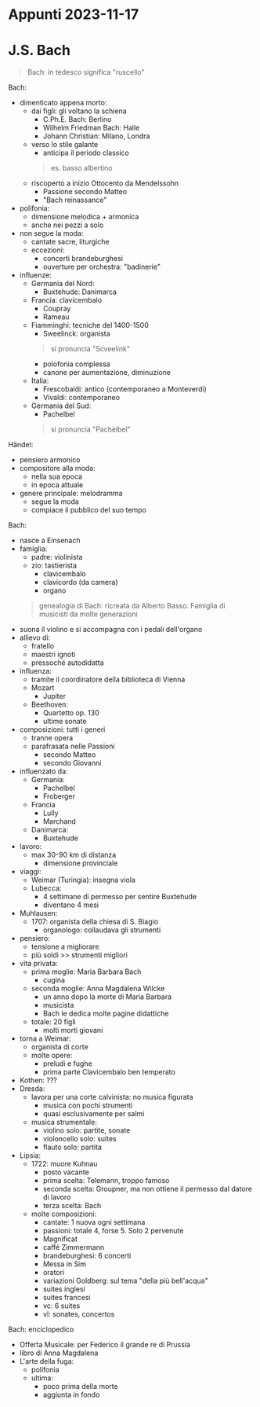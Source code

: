 # Appunti 2023-11-17

# J.S. Bach

> Bach: in tedesco significa "ruscello"

Bach:
- dimenticato appena morto:
    + dai figli: gli voltano la schiena
        * C.Ph.E. Bach: Berlino
        * Wilhelm Friedman Bach: Halle
        * Johann Christian: Milano, Londra
    + verso lo stile galante
        * anticipa il periodo classico
        > es. basso albertino
    + riscoperto a inizio Ottocento da Mendelssohn
        * Passione secondo Matteo
        * "Bach reinassance"
- polifonia:
    + dimensione melodica + armonica
    + anche nei pezzi a solo
- non segue la moda:
    + cantate sacre, liturgiche
    + eccezioni:
        * concerti brandeburghesi
        * ouverture per orchestra: "badinerie"
- influenze:
    + Germania del Nord:
        * Buxtehude: Danimarca
    + Francia: clavicembalo
        * Coupray
        * Rameau
    + Fiamminghi: tecniche del 1400-1500
        * Sweelinck: organista
        > si pronuncia "Scveelink"
        * polofonia complessa
        * canone per aumentazione, diminuzione
    + Italia:
        * Frescobaldi: antico (contemporaneo a Monteverdi)
        * Vivaldi: contemporaneo
    + Germania del Sud:
        * Pachelbel
        > si pronuncia "Pachèlbel"

Händel:
- pensiero armonico
- compositore alla moda:
    + nella sua epoca
    + in epoca attuale
- genere principale: melodramma
    + segue la moda
    + compiace il pubblico del suo tempo

Bach:
- nasce a Einsenach
- famiglia:
    + padre: violinista
    + zio: tastierista
        * clavicembalo
        * clavicordo (da camera)
        * organo
    > genealogia di Bach: ricreata da Alberto Basso. Famiglia di musicisti da molte generazioni
- suona il violino e si accompagna con i pedali dell'organo
- allievo di:
    + fratello
    + maestri ignoti
    + pressoché autodidatta
- influenza:
    + tramite il coordinatore della biblioteca di Vienna
    + Mozart
        * Jupiter
    + Beethoven:
        * Quartetto op. 130
        * ultime sonate
- composizioni: tutti i generi
    + tranne opera
    + parafrasata nelle Passioni
        * secondo Matteo
        * secondo Giovanni
- influenzato da:
    + Germania:
        * Pachelbel
        * Froberger
    + Francia
        * Lully
        * Marchand
    + Danimarca:
        * Buxtehude
- lavoro:
    + max 30-90 km di distanza
        * dimensione provinciale
- viaggi:
    + Weimar (Turingia): insegna viola
    + Lubecca:
        * 4 settimane di permesso per sentire Buxtehude
        * diventano 4 mesi
- Muhlausen:
    + 1707: organista della chiesa di S. Biagio
        * organologo: collaudava gli strumenti
- pensiero:
    + tensione a migliorare
    + più soldi >> strumenti migliori
- vita privata:
    + prima moglie: Maria Barbara Bach
        * cugina
    + seconda moglie: Anna Magdalena Wilcke
        * un anno dopo la morte di Maria Barbara
        * musicista
        * Bach le dedica molte pagine didattiche
    + totale: 20 figli
        * molti morti giovani
- torna a Weimar:
    + organista di corte
    + molte opere:
        * preludi e fughe
        * prima parte Clavicembalo ben temperato
- Kothen: ???
- Dresda:
    + lavora per una corte calvinista: no musica figurata
        * musica con pochi strumenti
        * quasi esclusivamente per salmi
    + musica strumentale:
        * violino solo: partite, sonate
        * violoncello solo: suites
        * flauto solo: partita
- Lipsia:
    + 1722: muore Kuhnau
        * posto vacante
        * prima scelta: Telemann, troppo famoso
        * seconda scelta: Groupner, ma non ottiene il permesso dal datore di lavoro
        * terza scelta: Bach
    + molte composizioni:
        * cantate: 1 nuova ogni settimana
        * passioni: totale 4, forse 5. Solo 2 pervenute
        * Magnificat
        * caffé Zimmermann
        * brandeburghesi: 6 concerti
        * Messa in Sim
        * oratori
        * variazioni Goldberg: sul tema "della più bell'acqua"
        * suites inglesi
        * suites francesi
        * vc: 6 suites
        * vl: sonates, concertos

Bach: enciclopedico
- Offerta Musicale: per Federico il grande re di Prussia
- libro di Anna Magdalena
- L'arte della fuga:
    + polifonia
    + ultima:
        * poco prima della morte
        * aggiunta in fondo